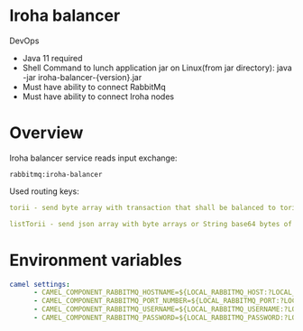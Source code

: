 # Iroha balancer

DevOps
* Java 11 required
* Shell Command to lunch application jar on Linux(from jar directory): java -jar iroha-balancer-{version}.jar
* Must have ability to connect RabbitMq
* Must have ability to connect Iroha nodes

# Overview

Iroha balancer service reads input exchange:
```
rabbitmq:iroha-balancer
```

Used routing keys:

```yaml
torii - send byte array with transaction that shall be balanced to torii method  

listTorii - send json array with byte arrays or String base64 bytes of transaciton list that shall be balanced to listTorii method 

```

# Environment variables

```yaml
camel settings:
      - CAMEL_COMPONENT_RABBITMQ_HOSTNAME=${LOCAL_RABBITMQ_HOST:?LOCAL_RABBITMQ_HOST is not defined}
      - CAMEL_COMPONENT_RABBITMQ_PORT_NUMBER=${LOCAL_RABBITMQ_PORT:?LOCAL_RABBITMQ_PORT is not defined}
      - CAMEL_COMPONENT_RABBITMQ_USERNAME=${LOCAL_RABBITMQ_USERNAME:?LOCAL_RABBITMQ_USERNAME is not defined}
      - CAMEL_COMPONENT_RABBITMQ_PASSWORD=${LOCAL_RABBITMQ_PASSWORD:?LOCAL_RABBITMQ_PASSWORD is not defined}

```



